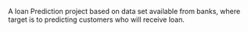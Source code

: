A loan Prediction project based on data set available from banks, where target is to predicting customers who will receive loan.
